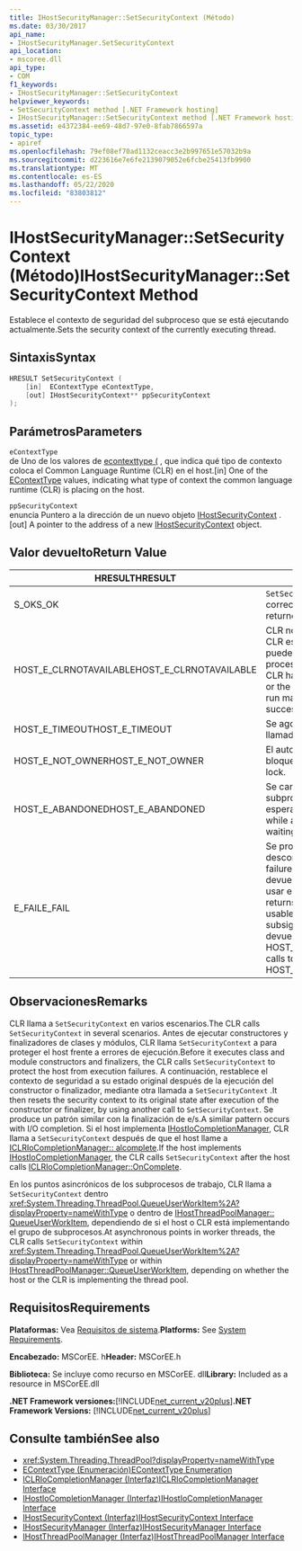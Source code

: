```yaml
---
title: IHostSecurityManager::SetSecurityContext (Método)
ms.date: 03/30/2017
api_name:
- IHostSecurityManager.SetSecurityContext
api_location:
- mscoree.dll
api_type:
- COM
f1_keywords:
- IHostSecurityManager::SetSecurityContext
helpviewer_keywords:
- SetSecurityContext method [.NET Framework hosting]
- IHostSecurityManager::SetSecurityContext method [.NET Framework hosting]
ms.assetid: e4372384-ee69-48d7-97e0-8fab7866597a
topic_type:
- apiref
ms.openlocfilehash: 79ef08ef70ad1132ceacc3e2b997651e57032b9a
ms.sourcegitcommit: d223616e7e6fe2139079052e6fcbe25413fb9900
ms.translationtype: MT
ms.contentlocale: es-ES
ms.lasthandoff: 05/22/2020
ms.locfileid: "83803812"
---
```

# <a name="ihostsecuritymanagersetsecuritycontext-method"></a><span data-ttu-id="c0209-102">IHostSecurityManager::SetSecurityContext (Método)</span><span class="sxs-lookup"><span data-stu-id="c0209-102">IHostSecurityManager::SetSecurityContext Method</span></span>
<span data-ttu-id="c0209-103">Establece el contexto de seguridad del subproceso que se está ejecutando actualmente.</span><span class="sxs-lookup"><span data-stu-id="c0209-103">Sets the security context of the currently executing thread.</span></span>  
  
## <a name="syntax"></a><span data-ttu-id="c0209-104">Sintaxis</span><span class="sxs-lookup"><span data-stu-id="c0209-104">Syntax</span></span>  
  
```cpp  
HRESULT SetSecurityContext (  
    [in]  EContextType eContextType,  
    [out] IHostSecurityContext** ppSecurityContext  
);  
```  
  
## <a name="parameters"></a><span data-ttu-id="c0209-105">Parámetros</span><span class="sxs-lookup"><span data-stu-id="c0209-105">Parameters</span></span>  
 `eContextType`  
 <span data-ttu-id="c0209-106">de Uno de los valores de [econtexttype (](econtexttype-enumeration.md) , que indica qué tipo de contexto coloca el Common Language Runtime (CLR) en el host.</span><span class="sxs-lookup"><span data-stu-id="c0209-106">[in] One of the [EContextType](econtexttype-enumeration.md) values, indicating what type of context the common language runtime (CLR) is placing on the host.</span></span>  
  
 `ppSecurityContext`  
 <span data-ttu-id="c0209-107">enuncia Puntero a la dirección de un nuevo objeto [IHostSecurityContext](ihostsecuritycontext-interface.md) .</span><span class="sxs-lookup"><span data-stu-id="c0209-107">[out] A pointer to the address of a new [IHostSecurityContext](ihostsecuritycontext-interface.md) object.</span></span>  
  
## <a name="return-value"></a><span data-ttu-id="c0209-108">Valor devuelto</span><span class="sxs-lookup"><span data-stu-id="c0209-108">Return Value</span></span>  
  
|<span data-ttu-id="c0209-109">HRESULT</span><span class="sxs-lookup"><span data-stu-id="c0209-109">HRESULT</span></span>|<span data-ttu-id="c0209-110">Descripción</span><span class="sxs-lookup"><span data-stu-id="c0209-110">Description</span></span>|  
|-------------|-----------------|  
|<span data-ttu-id="c0209-111">S_OK</span><span class="sxs-lookup"><span data-stu-id="c0209-111">S_OK</span></span>|<span data-ttu-id="c0209-112">`SetSecurityContext`se devolvió correctamente.</span><span class="sxs-lookup"><span data-stu-id="c0209-112">`SetSecurityContext` returned successfully.</span></span>|  
|<span data-ttu-id="c0209-113">HOST_E_CLRNOTAVAILABLE</span><span class="sxs-lookup"><span data-stu-id="c0209-113">HOST_E_CLRNOTAVAILABLE</span></span>|<span data-ttu-id="c0209-114">CLR no se ha cargado en un proceso o CLR está en un estado en el que no puede ejecutar código administrado ni procesar la llamada correctamente.</span><span class="sxs-lookup"><span data-stu-id="c0209-114">The CLR has not been loaded into a process, or the CLR is in a state in which it cannot run managed code or process the call successfully.</span></span>|  
|<span data-ttu-id="c0209-115">HOST_E_TIMEOUT</span><span class="sxs-lookup"><span data-stu-id="c0209-115">HOST_E_TIMEOUT</span></span>|<span data-ttu-id="c0209-116">Se agotó el tiempo de espera de la llamada.</span><span class="sxs-lookup"><span data-stu-id="c0209-116">The call timed out.</span></span>|  
|<span data-ttu-id="c0209-117">HOST_E_NOT_OWNER</span><span class="sxs-lookup"><span data-stu-id="c0209-117">HOST_E_NOT_OWNER</span></span>|<span data-ttu-id="c0209-118">El autor de la llamada no posee el bloqueo.</span><span class="sxs-lookup"><span data-stu-id="c0209-118">The caller does not own the lock.</span></span>|  
|<span data-ttu-id="c0209-119">HOST_E_ABANDONED</span><span class="sxs-lookup"><span data-stu-id="c0209-119">HOST_E_ABANDONED</span></span>|<span data-ttu-id="c0209-120">Se canceló un evento mientras un subproceso o fibra bloqueados estaba esperando en él.</span><span class="sxs-lookup"><span data-stu-id="c0209-120">An event was canceled while a blocked thread or fiber was waiting on it.</span></span>|  
|<span data-ttu-id="c0209-121">E_FAIL</span><span class="sxs-lookup"><span data-stu-id="c0209-121">E_FAIL</span></span>|<span data-ttu-id="c0209-122">Se produjo un error grave desconocido.</span><span class="sxs-lookup"><span data-stu-id="c0209-122">An unknown catastrophic failure occurred.</span></span> <span data-ttu-id="c0209-123">Cuando un método devuelve E_FAIL, CLR ya no se puede usar en el proceso.</span><span class="sxs-lookup"><span data-stu-id="c0209-123">When a method returns E_FAIL, the CLR is no longer usable within the process.</span></span> <span data-ttu-id="c0209-124">Las llamadas subsiguientes a métodos de hospedaje devuelven HOST_E_CLRNOTAVAILABLE.</span><span class="sxs-lookup"><span data-stu-id="c0209-124">Subsequent calls to hosting methods return HOST_E_CLRNOTAVAILABLE.</span></span>|  
  
## <a name="remarks"></a><span data-ttu-id="c0209-125">Observaciones</span><span class="sxs-lookup"><span data-stu-id="c0209-125">Remarks</span></span>  
 <span data-ttu-id="c0209-126">CLR llama a `SetSecurityContext` en varios escenarios.</span><span class="sxs-lookup"><span data-stu-id="c0209-126">The CLR calls `SetSecurityContext` in several scenarios.</span></span> <span data-ttu-id="c0209-127">Antes de ejecutar constructores y finalizadores de clases y módulos, CLR llama `SetSecurityContext` a para proteger el host frente a errores de ejecución.</span><span class="sxs-lookup"><span data-stu-id="c0209-127">Before it executes class and module constructors and finalizers, the CLR calls `SetSecurityContext` to protect the host from execution failures.</span></span> <span data-ttu-id="c0209-128">A continuación, restablece el contexto de seguridad a su estado original después de la ejecución del constructor o finalizador, mediante otra llamada a `SetSecurityContext` .</span><span class="sxs-lookup"><span data-stu-id="c0209-128">It then resets the security context to its original state after execution of the constructor or finalizer, by using another call to `SetSecurityContext`.</span></span> <span data-ttu-id="c0209-129">Se produce un patrón similar con la finalización de e/s.</span><span class="sxs-lookup"><span data-stu-id="c0209-129">A similar pattern occurs with I/O completion.</span></span> <span data-ttu-id="c0209-130">Si el host implementa [IHostIoCompletionManager](../../../../docs/framework/unmanaged-api/hosting/ihostiocompletionmanager-interface.md), CLR llama a `SetSecurityContext` después de que el host llame a [ICLRIoCompletionManager:: alcomplete](iclriocompletionmanager-oncomplete-method.md).</span><span class="sxs-lookup"><span data-stu-id="c0209-130">If the host implements [IHostIoCompletionManager](../../../../docs/framework/unmanaged-api/hosting/ihostiocompletionmanager-interface.md), the CLR calls `SetSecurityContext` after the host calls [ICLRIoCompletionManager::OnComplete](iclriocompletionmanager-oncomplete-method.md).</span></span>  
  
 <span data-ttu-id="c0209-131">En los puntos asincrónicos de los subprocesos de trabajo, CLR llama a `SetSecurityContext` dentro <xref:System.Threading.ThreadPool.QueueUserWorkItem%2A?displayProperty=nameWithType> o dentro de [IHostThreadPoolManager:: QueueUserWorkItem](ihostthreadpoolmanager-queueuserworkitem-method.md), dependiendo de si el host o CLR está implementando el grupo de subprocesos.</span><span class="sxs-lookup"><span data-stu-id="c0209-131">At asynchronous points in worker threads, the CLR calls `SetSecurityContext` within <xref:System.Threading.ThreadPool.QueueUserWorkItem%2A?displayProperty=nameWithType> or within [IHostThreadPoolManager::QueueUserWorkItem](ihostthreadpoolmanager-queueuserworkitem-method.md), depending on whether the host or the CLR is implementing the thread pool.</span></span>  
  
## <a name="requirements"></a><span data-ttu-id="c0209-132">Requisitos</span><span class="sxs-lookup"><span data-stu-id="c0209-132">Requirements</span></span>  
 <span data-ttu-id="c0209-133">**Plataformas:** Vea [Requisitos de sistema](../../get-started/system-requirements.md).</span><span class="sxs-lookup"><span data-stu-id="c0209-133">**Platforms:** See [System Requirements](../../get-started/system-requirements.md).</span></span>  
  
 <span data-ttu-id="c0209-134">**Encabezado:** MSCorEE. h</span><span class="sxs-lookup"><span data-stu-id="c0209-134">**Header:** MSCorEE.h</span></span>  
  
 <span data-ttu-id="c0209-135">**Biblioteca:** Se incluye como recurso en MSCorEE. dll</span><span class="sxs-lookup"><span data-stu-id="c0209-135">**Library:** Included as a resource in MSCorEE.dll</span></span>  
  
 <span data-ttu-id="c0209-136">**.NET Framework versiones:**[!INCLUDE[net_current_v20plus](../../../../includes/net-current-v20plus-md.md)]</span><span class="sxs-lookup"><span data-stu-id="c0209-136">**.NET Framework Versions:** [!INCLUDE[net_current_v20plus](../../../../includes/net-current-v20plus-md.md)]</span></span>  
  
## <a name="see-also"></a><span data-ttu-id="c0209-137">Consulte también</span><span class="sxs-lookup"><span data-stu-id="c0209-137">See also</span></span>

- <xref:System.Threading.ThreadPool?displayProperty=nameWithType>
- [<span data-ttu-id="c0209-138">EContextType (Enumeración)</span><span class="sxs-lookup"><span data-stu-id="c0209-138">EContextType Enumeration</span></span>](econtexttype-enumeration.md)
- [<span data-ttu-id="c0209-139">ICLRIoCompletionManager (Interfaz)</span><span class="sxs-lookup"><span data-stu-id="c0209-139">ICLRIoCompletionManager Interface</span></span>](iclriocompletionmanager-interface.md)
- [<span data-ttu-id="c0209-140">IHostIoCompletionManager (Interfaz)</span><span class="sxs-lookup"><span data-stu-id="c0209-140">IHostIoCompletionManager Interface</span></span>](ihostiocompletionmanager-interface.md)
- [<span data-ttu-id="c0209-141">IHostSecurityContext (Interfaz)</span><span class="sxs-lookup"><span data-stu-id="c0209-141">IHostSecurityContext Interface</span></span>](ihostsecuritycontext-interface.md)
- [<span data-ttu-id="c0209-142">IHostSecurityManager (Interfaz)</span><span class="sxs-lookup"><span data-stu-id="c0209-142">IHostSecurityManager Interface</span></span>](ihostsecuritymanager-interface.md)
- [<span data-ttu-id="c0209-143">IHostThreadPoolManager (Interfaz)</span><span class="sxs-lookup"><span data-stu-id="c0209-143">IHostThreadPoolManager Interface</span></span>](ihostthreadpoolmanager-interface.md)
